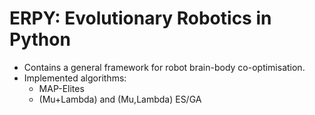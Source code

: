# ERPY: Evolutionary Robotics in Python

- Contains a general framework for robot brain-body co-optimisation.
- Implemented algorithms:
  - MAP-Elites
  - (Mu+Lambda) and (Mu,Lambda) ES/GA

